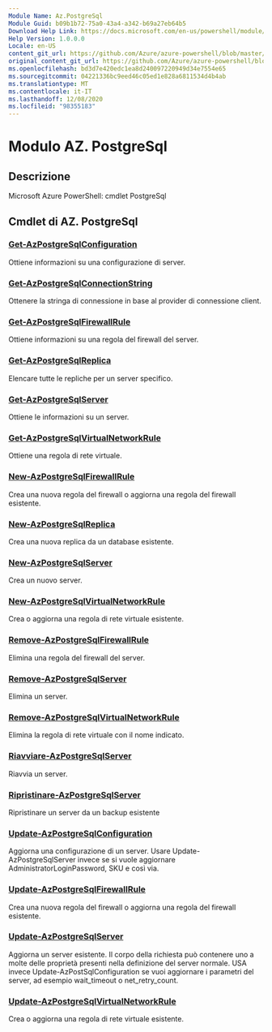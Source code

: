 ```yaml
---
Module Name: Az.PostgreSql
Module Guid: b09b1b72-75a0-43a4-a342-b69a27eb64b5
Download Help Link: https://docs.microsoft.com/en-us/powershell/module/az.postgresql
Help Version: 1.0.0.0
Locale: en-US
content_git_url: https://github.com/Azure/azure-powershell/blob/master/src/PostgreSql/help/Az.PostgreSql.md
original_content_git_url: https://github.com/Azure/azure-powershell/blob/master/src/PostgreSql/help/Az.PostgreSql.md
ms.openlocfilehash: bd3d7e420edc1ea8d240097220949d34e7554e65
ms.sourcegitcommit: 04221336bc9eed46c05ed1e828a6811534d4b4ab
ms.translationtype: MT
ms.contentlocale: it-IT
ms.lasthandoff: 12/08/2020
ms.locfileid: "98355183"
---
```

# Modulo AZ. PostgreSql
## Descrizione
Microsoft Azure PowerShell: cmdlet PostgreSql

## Cmdlet di AZ. PostgreSql
### [Get-AzPostgreSqlConfiguration](Get-AzPostgreSqlConfiguration.md)
Ottiene informazioni su una configurazione di server.

### [Get-AzPostgreSqlConnectionString](Get-AzPostgreSqlConnectionString.md)
Ottenere la stringa di connessione in base al provider di connessione client.

### [Get-AzPostgreSqlFirewallRule](Get-AzPostgreSqlFirewallRule.md)
Ottiene informazioni su una regola del firewall del server.

### [Get-AzPostgreSqlReplica](Get-AzPostgreSqlReplica.md)
Elencare tutte le repliche per un server specifico.

### [Get-AzPostgreSqlServer](Get-AzPostgreSqlServer.md)
Ottiene le informazioni su un server.

### [Get-AzPostgreSqlVirtualNetworkRule](Get-AzPostgreSqlVirtualNetworkRule.md)
Ottiene una regola di rete virtuale.

### [New-AzPostgreSqlFirewallRule](New-AzPostgreSqlFirewallRule.md)
Crea una nuova regola del firewall o aggiorna una regola del firewall esistente.

### [New-AzPostgreSqlReplica](New-AzPostgreSqlReplica.md)
Crea una nuova replica da un database esistente.

### [New-AzPostgreSqlServer](New-AzPostgreSqlServer.md)
Crea un nuovo server.

### [New-AzPostgreSqlVirtualNetworkRule](New-AzPostgreSqlVirtualNetworkRule.md)
Crea o aggiorna una regola di rete virtuale esistente.

### [Remove-AzPostgreSqlFirewallRule](Remove-AzPostgreSqlFirewallRule.md)
Elimina una regola del firewall del server.

### [Remove-AzPostgreSqlServer](Remove-AzPostgreSqlServer.md)
Elimina un server.

### [Remove-AzPostgreSqlVirtualNetworkRule](Remove-AzPostgreSqlVirtualNetworkRule.md)
Elimina la regola di rete virtuale con il nome indicato.

### [Riavviare-AzPostgreSqlServer](Restart-AzPostgreSqlServer.md)
Riavvia un server.

### [Ripristinare-AzPostgreSqlServer](Restore-AzPostgreSqlServer.md)
Ripristinare un server da un backup esistente

### [Update-AzPostgreSqlConfiguration](Update-AzPostgreSqlConfiguration.md)
Aggiorna una configurazione di un server.
Usare Update-AzPostgreSqlServer invece se si vuole aggiornare AdministratorLoginPassword, SKU e così via.

### [Update-AzPostgreSqlFirewallRule](Update-AzPostgreSqlFirewallRule.md)
Crea una nuova regola del firewall o aggiorna una regola del firewall esistente.

### [Update-AzPostgreSqlServer](Update-AzPostgreSqlServer.md)
Aggiorna un server esistente.
Il corpo della richiesta può contenere uno a molte delle proprietà presenti nella definizione del server normale.
USA invece Update-AzPostSqlConfiguration se vuoi aggiornare i parametri del server, ad esempio wait_timeout o net_retry_count.

### [Update-AzPostgreSqlVirtualNetworkRule](Update-AzPostgreSqlVirtualNetworkRule.md)
Crea o aggiorna una regola di rete virtuale esistente.

